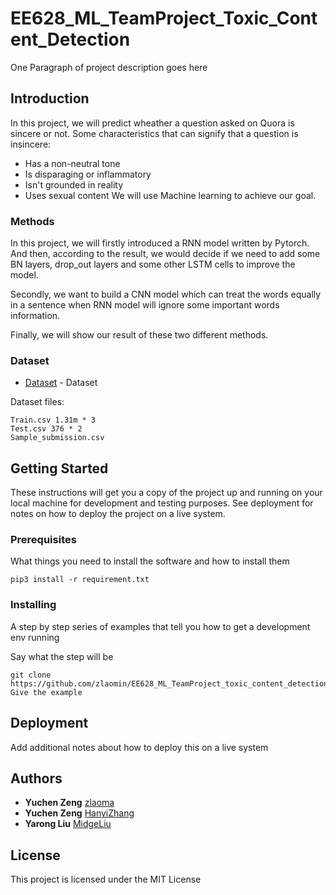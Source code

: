 # EE628_ML_TeamProject_Toxic_Content_Detection

One Paragraph of project description goes here

## Introduction

In this project, we will predict wheather a question asked on Quora is sincere or not.
Some characteristics that can signify that a question is insincere:
* Has a non-neutral tone
* Is disparaging or inflammatory
* Isn't grounded in reality
* Uses sexual content
We will use Machine learning to achieve our goal.


### Methods

In this project, we will firstly introduced a RNN model written by Pytorch. And then, according to the result, we would decide if we need to add some BN layers, drop_out layers and some other LSTM cells to improve the model.

Secondly, we want to build a CNN model which can treat the words equally in a sentence when RNN model will ignore some important words information.

Finally, we will show our result of these two different methods.

### Dataset

* [Dataset](https://www.kaggle.com/c/quora-insincere-questions-classification/rules) - Dataset

Dataset files:
```
Train.csv 1.31m * 3
Test.csv 376 * 2
Sample_submission.csv
```

## Getting Started

These instructions will get you a copy of the project up and running on your local machine for development and testing purposes. See deployment for notes on how to deploy the project on a live system.

### Prerequisites

What things you need to install the software and how to install them

```
pip3 install -r requirement.txt
```

### Installing

A step by step series of examples that tell you how to get a development env running

Say what the step will be

```
git clone https://github.com/zlaomin/EE628_ML_TeamProject_toxic_content_detection.git
Give the example
```


## Deployment

Add additional notes about how to deploy this on a live system


## Authors

* **Yuchen Zeng** [zlaoma](https://github.com/zlaomin)
* **Yuchen Zeng** [HanyiZhang](https://github.com/HanyiZhang)
* **Yarong Liu** [MidgeLiu](https://github.com/MidgeLiu)


## License

This project is licensed under the MIT License

